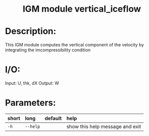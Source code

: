 ### <h1 align="center" id="title">IGM module vertical_iceflow </h1>

# Description:

This IGM module computes the vertical component of the velocity
by integrating the imcompressibility condition

# I/O:

Input: U, thk, dX
Output: W
 
# Parameters: 


|short|long|default|help|
| :--- | :--- | :--- | :--- |
|`-h`|`--help`||show this help message and exit|
